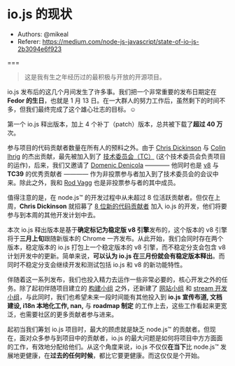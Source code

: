 # io.js 的现状

- Authors: @mikeal
- Referer: https://medium.com/node-js-javascript/state-of-io-js-2b3094e6f923

===

> 这是我有生之年经历过的最积极与开放的开源项目。

io.js 发布后的这几个月间发生了许多事。我们把一个非常重要的发布日期定在 **Fedor 的生日**，也就是 1 月 13 日。在一大群人的努力工作后，虽然剩下的时间不多，但我们最终完成了这个雄心壮志的目标。☺

第一个 io.js 释出版本，加上 4 个补丁（patch）版本，总共被下载了**超过 40 万**次。

参与项目的代码贡献者数量在所有人的预料之外。由于 [Chris Dickinson](https://github.com/chrisdickinson) 与 [Colin Ihrig](https://github.com/cjihrig) 的杰出贡献，最先被加入到了 [技术委员会（TC）](https://github.com/iojs/io.js/blob/v1.x/GOVERNANCE.md#iojs-project-governance) (这个技术委员会负责项目的运作)，后来，我们又邀请了 [Domenic Denicola](https://github.com/domenic) ———— 他同时也是 [v8](https://twitter.com/rvagg/status/558378711624343552) 与 **TC39** 的优秀贡献者 ———— 作为非投票参与者加入到了技术委员会的会议中来。除此之外，我和 [Rod Vagg](https://github.com/rvagg) 也是非投票参与者的其中成员。

值得注意的是，在 node.js™ 的开发过程中从未超过 8 位活跃贡献者。但仅在上周，**Chris Dickinson** 就招募了 [8 位新的代码贡献者](https://github.com/iojs/io.js/issues/234#issuecomment-71097752) 加入 io.js 的开发，他们将要参与到本周的其他开发计划中去。

本次 io.js 释出版本是基于**确定标记为稳定版 v8 引擎**发布的，这个版本的 v8 引擎将于**三月上旬**跟随新版本的 Chrome 一齐发布。从此开始，我们会同时存在两个版本，稳定版本的 io.js 打包上一个稳定版本的 v8 引擎，而不稳定分支会包含 v8 计划开发中的更新。简单来说，**可以认为 io.js 在三月份就会有稳定版本释出**。而同时不稳定分支会继续开发和测试包括 io.js 和 v8 的新功能特性。

伴随着这一系列发布，我们也投入精力去运作一些非常必要的，核心开发之外的任务。除了起初伴随项目建立的 [构建小组](https://github.com/iojs/build) 之外，还新建了 [网站小组](https://github.com/iojs/website) 和 [stream 开发小组](https://github.com/iojs/readable-stream)，与此同时，我们也希望未来一段时间能有其他投入到 **io.js 宣传布道, 文档建设, i18n 本地化工作, nan,** 与 **roadmap 制定** 的工作上去，这些工作看起来更宽泛，也需要社区的更多贡献者参与进来。

起初当我们筹划 io.js 项目时，最大的顾虑就是缺乏 node.js™ 的贡献者。但现在，面对众多参与到项目中的贡献者，io.js 的最大问题是如何将项目中方方面面的工作，有效地分配给他们。从这个角度来说，io.js 不仅仅**在当下**比 node.js™ 发展地更健康，在**过去的任何时候**，都比它要更健康。而这仅仅是个开始。
